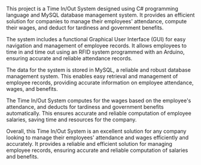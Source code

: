 This project is a Time In/Out System designed using C# programming language and MySQL database management system. It provides an efficient solution for companies to manage their employees' attendance, compute their wages, and deduct for tardiness and government benefits.

The system includes a functional Graphical User Interface (GUI) for easy navigation and management of employee records. It allows employees to time in and time out using an RFID system programmed with an Arduino, ensuring accurate and reliable attendance records.

The data for the system is stored in MySQL, a reliable and robust database management system. This enables easy retrieval and management of employee records, providing accurate information on employee attendance, wages, and benefits.

The Time In/Out System computes for the wages based on the employee's attendance, and deducts for tardiness and government benefits automatically. This ensures accurate and reliable computation of employee salaries, saving time and resources for the company.

Overall, this Time In/Out System is an excellent solution for any company looking to manage their employees' attendance and wages efficiently and accurately. It provides a reliable and efficient solution for managing employee records, ensuring accurate and reliable computation of salaries and benefits.
